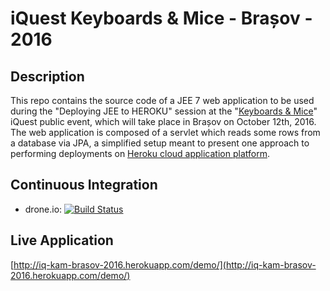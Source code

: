 # iQuest Keyboards & Mice - Brașov - 2016
Description
--
This repo contains the source code of a JEE 7 web application to be used during the "Deploying JEE to HEROKU" session at the "[Keyboards & Mice](http://www.iquestgroup.com/en/event/keyboards-mice-brasov-2016/)" iQuest public event, which will take place in Brașov on October 12th, 2016.  
The web application is composed of a servlet which reads some rows from a database via JPA, a simplified setup meant to present one approach to performing deployments on [Heroku cloud application platform](https://www.heroku.com/home).

Continuous Integration
--
* drone.io: [![Build Status](https://drone.io/github.com/satrapu/iquest-keyboards-and-mice-brasov-2016/status.png)](https://drone.io/github.com/satrapu/iquest-keyboards-and-mice-brasov-2016/latest)

Live Application
-- 
[http://iq-kam-brasov-2016.herokuapp.com/demo/](http://iq-kam-brasov-2016.herokuapp.com/demo/)
